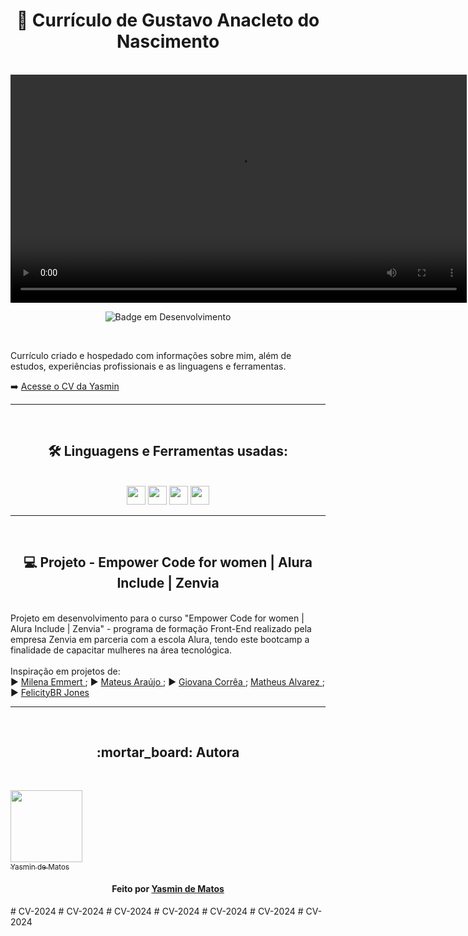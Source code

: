 <h1 align="center"> 📝 Currículo de Gustavo Anacleto do Nascimento </h1>

<br>

<video src="https://user-images.githubusercontent.com/98225965/195992358-6cdc816e-3da6-4909-851a-b44b004c2fb6.mov" alt="CV" width="730">
</video>

<br>

<div style="display: inline_block" align="center">

![Badge em Desenvolvimento](http://img.shields.io/static/v1?label=STATUS&message=EM%20DESENVOLVIMENTO&color=GREEN&style=for-the-badge)</div>
<br>

Currículo criado e hospedado com informações sobre mim, além de estudos, experiências profissionais e as linguagens e ferramentas.

➡️  [Acesse o CV da Yasmin](https://yasmindematos.github.io/CV-Yasmin-de-Matos)
  
  <hr>
  <br>
<div style="display: inline_block" align="center">  
<h2 align="center"><strong>🛠  Linguagens e Ferramentas usadas:</strong></h1><br>
  <img width="30" src="https://cdn.jsdelivr.net/gh/devicons/devicon/icons/html5/html5-original.svg" />
  <img width="30" src="https://cdn.jsdelivr.net/gh/devicons/devicon/icons/css3/css3-original.svg" />
  <img width="30" src="https://cdn.jsdelivr.net/gh/devicons/devicon/icons/javascript/javascript-original.svg" />
  <img width="30" src="https://cdn.jsdelivr.net/gh/devicons/devicon/icons/vscode/vscode-original.svg" />
</div>
  



<hr>
<br>
<h2 align="center"><strong>💻 Projeto - Empower Code for women | Alura Include | Zenvia</strong></h1><br>
Projeto em desenvolvimento para o curso "Empower Code for women | Alura Include | Zenvia" - programa de formação Front-End realizado pela empresa Zenvia em parceria com a escola Alura, tendo este bootcamp a finalidade de capacitar mulheres na área tecnológica.
<br>

<br>
Inspiração em projetos de:
<br>
▶️ <a href="https://milenaemmert.github.io/meu-portfolio-web/" target="_blank"> Milena Emmert  </a> ; ▶️ <a href="https://github.com/teteusAraujo/portfolio" target="_blank"> Mateus Araújo  </a> ; ▶️ <a href="https://github.com/giovanadgcorrea/curriculo_giovana_correa" target="_blank"> Giovana Corrêa  </a> ;  <a href="https://github.com/MatheusAlvarez/Pagina-Curriculo/" target="_blank"> Matheus Alvarez </a> ;  ▶️ <a href="https://github.com/felicityBR/felicityBR.github.io" target="_blank"> FelicityBR Jones  </a>
<br>

<hr>
  <br>
<h2 align="center"><strong>:mortar_board: Autora</strong></h1><br> 


[<img src="https://avatars.githubusercontent.com/u/98225965" width=115><br><sub>Yasmin de Matos</sub>](https://github.com/yasmindematos) 


<h4 align="center">
   Feito por  <a href="https://www.linkedin.com/in/yasmindematos/" target="_blank"> Yasmin de Matos </a>
</h4>
#   C V - 2 0 2 4 
 
 #   C V - 2 0 2 4 
 
 #   C V - 2 0 2 4 
 
 #   C V - 2 0 2 4 
 
 #   C V - 2 0 2 4 
 
 #   C V - 2 0 2 4 
 
 # CV-2024

